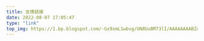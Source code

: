 ```yaml
---
title: 友情链接
date: 2022-08-07 17:05:47
type: "link"
top_img: https://1.bp.blogspot.com/-Gx9xmL1wbvg/UN8UuBM73lI/AAAAAAAABZo/7jP93XuY_1A/s1600/Hatsune+Miku+Anime+Long+Hair.jpg
---
```

